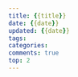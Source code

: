 ```yaml
---
title: {{title}}
date: {{date}}
updated: {{date}}
tags:
categories:
comments: true
top: 2
---
```

